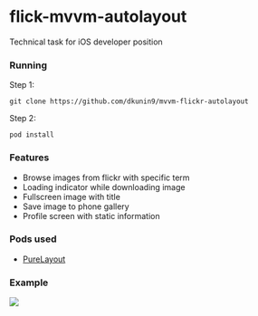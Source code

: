 # flick-mvvm-autolayout

Technical task for iOS developer position

### Running

Step 1:
```
git clone https://github.com/dkunin9/mvvm-flickr-autolayout
```

Step 2: 
```
pod install
```

### Features

* Browse images from flickr with specific term
* Loading indicator while downloading image
* Fullscreen image with title
* Save image to phone gallery
* Profile screen with static information


### Pods used

* [PureLayout](https://github.com/PureLayout/PureLayout)


### Example
![](https://github.com/dkunin9/mvvm-flickr-autolayout/blob/master/example.gif)



